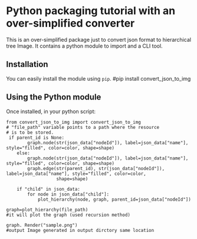 # Python packaging tutorial with an over-simplified converter

This is an over-simplified package just to convert json format to hierarchical tree Image.
It contains a python module to import and a CLI tool.

## Installation

You can easily install the module using `pip`.
#pip install convert_json_to_img

## Using the Python module

Once installed, in your python script:

```
from convert_json_to_img import convert_json_to_img
# "file_path" variable points to a path where the resource
# is to be stored.
 if parent_id is None:
        graph.node(str(json_data["nodeId"]), label=json_data["name"], style="filled", color=color, shape=shape)
    else:
        graph.node(str(json_data["nodeId"]), label=json_data["name"], style="filled", color=color, shape=shape)
        graph.edge(str(parent_id), str(json_data["nodeId"]), label=json_data["name"], style="filled", color=color,
                   shape=shape)

    if "child" in json_data:
        for node in json_data["child"]:
            plot_hierarchy(node, graph, parent_id=json_data["nodeId"])

graph=plot_hierarchy(file_path)
#it will plot the graph (used recursion method)

graph. Render("sample.png")
#output Image generated in output dirctory same location
```

